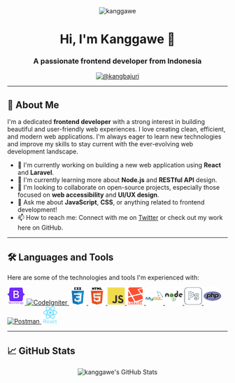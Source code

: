 <div align="center">
  <img src="https://komarev.com/ghpvc/?username=kanggawe&label=Profile%20views&color=0e75b6&style=flat" alt="kanggawe" />
  <h1 align="center">Hi, I'm Kanggawe 👋</h1>
  <h3 align="center">A passionate frontend developer from Indonesia</h3>
</div>

<p align="center">
  <a href="https://twitter.com/@kangbajuri" target="_blank">
    <img src="https://img.shields.io/twitter/follow/@kangbajuri?logo=twitter&style=for-the-badge&color=1DA1F2" alt="@kangbajuri" />
  </a>
</p>

---

## 🚀 About Me

I'm a dedicated **frontend developer** with a strong interest in building beautiful and user-friendly web experiences. I love creating clean, efficient, and modern web applications. I'm always eager to learn new technologies and improve my skills to stay current with the ever-evolving web development landscape.

* 🔭 I'm currently working on building a new web application using **React** and **Laravel**.
* 🌱 I'm currently learning more about **Node.js** and **RESTful API** design.
* 👯 I'm looking to collaborate on open-source projects, especially those focused on **web accessibility** and **UI/UX design**.
* 💬 Ask me about **JavaScript**, **CSS**, or anything related to frontend development!
* 📫 How to reach me: Connect with me on [Twitter](https://twitter.com/@kangbajuri) or check out my work here on GitHub.

---

## 🛠️ Languages and Tools

Here are some of the technologies and tools I'm experienced with:

<p align="left">
  <a href="https://getbootstrap.com" target="_blank" rel="noreferrer">
    <img src="https://raw.githubusercontent.com/devicons/devicon/master/icons/bootstrap/bootstrap-plain-wordmark.svg" alt="Bootstrap" width="40" height="40"/>
  </a>
  <a href="https://codeigniter.com" target="_blank" rel="noreferrer">
    <img src="https://cdn.worldvectorlogo.com/logos/codeigniter.svg" alt="CodeIgniter" width="40" height="40"/>
  </a>
  <a href="https://www.w3schools.com/css/" target="_blank" rel="noreferrer">
    <img src="https://raw.githubusercontent.com/devicons/devicon/master/icons/css3/css3-original-wordmark.svg" alt="CSS3" width="40" height="40"/>
  </a>
  <a href="https://www.w3.org/html/" target="_blank" rel="noreferrer">
    <img src="https://raw.githubusercontent.com/devicons/devicon/master/icons/html5/html5-original-wordmark.svg" alt="HTML5" width="40" height="40"/>
  </a>
  <a href="https://developer.mozilla.org/en-US/docs/Web/JavaScript" target="_blank" rel="noreferrer">
    <img src="https://raw.githubusercontent.com/devicons/devicon/master/icons/javascript/javascript-original.svg" alt="JavaScript" width="40" height="40"/>
  </a>
  <a href="https://laravel.com/" target="_blank" rel="noreferrer">
    <img src="https://raw.githubusercontent.com/devicons/devicon/master/icons/laravel/laravel-plain-wordmark.svg" alt="Laravel" width="40" height="40"/>
  </a>
  <a href="https://www.mysql.com/" target="_blank" rel="noreferrer">
    <img src="https://raw.githubusercontent.com/devicons/devicon/master/icons/mysql/mysql-original-wordmark.svg" alt="MySQL" width="40" height="40"/>
  </a>
  <a href="https://nodejs.org" target="_blank" rel="noreferrer">
    <img src="https://raw.githubusercontent.com/devicons/devicon/master/icons/nodejs/nodejs-original-wordmark.svg" alt="Node.js" width="40" height="40"/>
  </a>
  <a href="https://www.photoshop.com/en" target="_blank" rel="noreferrer">
    <img src="https://raw.githubusercontent.com/devicons/devicon/master/icons/photoshop/photoshop-line.svg" alt="Photoshop" width="40" height="40"/>
  </a>
  <a href="https://www.php.net" target="_blank" rel="noreferrer">
    <img src="https://raw.githubusercontent.com/devicons/devicon/master/icons/php/php-original.svg" alt="PHP" width="40" height="40"/>
  </a>
  <a href="https://postman.com" target="_blank" rel="noreferrer">
    <img src="https://www.vectorlogo.zone/logos/getpostman/getpostman-icon.svg" alt="Postman" width="40" height="40"/>
  </a>
  <a href="https://reactjs.org/" target="_blank" rel="noreferrer">
    <img src="https://raw.githubusercontent.com/devicons/devicon/master/icons/react/react-original-wordmark.svg" alt="React" width="40" height="40"/>
  </a>
</p>

---

## 📈 GitHub Stats

<p align="center">
  <img align="center" src="https://github-readme-stats.vercel.app/api?username=kanggawe&show_icons=true&locale=en&theme=dark" alt="kanggawe's GitHub Stats" />
</p>
